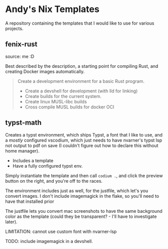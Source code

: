 # Andy's Nix Templates

A repository containing the templates that 
I would like to use for various projects.


## fenix-rust

source: me :D


Best described by the description, 
a starting point for compiling Rust, and 
creating Docker images automatically.

> Create a development environment for a basic Rust program.
> - Create a devshell for development (with lld for linking)
> - Create builds for the current system.
> - Create linux MUSL-libc builds
> - Cross compile MUSL builds for docker OCI

## typst-math

Creates a typst environment, which ships Typst, a font 
that I like to use, and a _mostly_ configured vscodium,
which just needs to have nvarner's typst lsp not output
to pdf on save (I couldn't figure out how to declare
this without home manager).

 - Includes a template
 - Have a fully configured typst env.

Simply instantiate the template and then call `codium .`, 
and click the preview button on the right, and you're 
off to the races. 

The environment includes just as well, for the justfile, 
which let's you convert images. I don't include imagemagick
in the flake, so you'll need to have that installed prior

The justfile lets you convert mac screenshots to have
the same background color as the template (could they 
be transparent? - I'll have to investigate later).


LIMITATION: cannot use custom font with nvarner-lsp


TODO: include imagemagick in a devshell.

